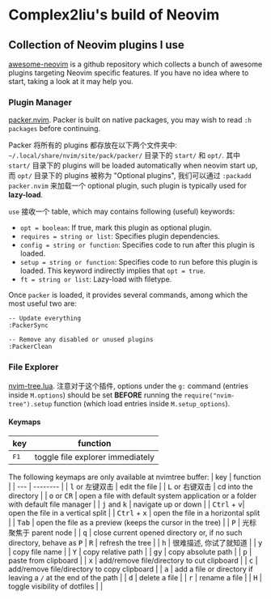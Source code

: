 # Complex2liu's build of Neovim

## Collection of Neovim plugins I use

[awesome-neovim](https://github.com/rockerBOO/awesome-neovim)
is a github repository which collects a bunch of awesome plugins targeting Neovim specific features.
If you have no idea where to start, taking a look at it may help you.

### Plugin Manager

[packer.nvim](https://github.com/wbthomason/packer.nvim).
Packer is built on native packages, you may wish to read `:h packages` before continuing.

Packer 将所有的 plugins 都存放在以下两个文件夹中:
`~/.local/share/nvim/site/pack/packer/` 目录下的 `start/` 和 `opt/`.
其中 `start/` 目录下的 plugins will be loaded automatically when neovim start up,
而 `opt/` 目录下的 plugins 被称为 "Optional plugins",
我们可以通过 `:packadd packer.nvim` 来加载一个 optional plugin,
such plugin is typically used for **lazy-load**.

`use` 接收一个 table, which may contains following (useful) keywords:
  - `opt = boolean`: If true, mark this plugin as optional plugin.
  - `requires = string or list`: Specifies plugin dependencies.
  - `config = string or function`: Specifies code to run after this plugin is loaded.
  - `setup = string or function`: Specifies code to run before this plugin is loaded.
  This keyword indirectly implies that `opt = true`.
  - `ft = string or list`: Lazy-load with filetype.

Once `packer` is loaded, it provides several commands, among which the most useful two are:
```
-- Update everything
:PackerSync

-- Remove any disabled or unused plugins
:PackerClean
```

### File Explorer

[nvim-tree.lua](https://github.com/kyazdani42/nvim-tree.lua).
注意对于这个插件, options under the `g:` command (entries inside `M.options`) should be set **BEFORE**
running the `require("nvim-tree").setup` function (which load entries inside `M.setup_options`).

#### Keymaps

| key | function |
| --- | -------- |
| <kbd>F1</kbd> | toggle file explorer immediately |

The following keymaps are only available at nvimtree buffer:
| key | function |
| --- | -------- |
| <kbd>l</kbd> or 左键双击 | edit the file |
| <kbd>L</kbd> or 右键双击 | cd into the directory |
| <kbd>o</kbd> or <kbd>CR</kbd> | open a file with default system application or a folder with default file manager |
| <kbd>j</kbd> and <kbd>k</kbd> | navigate up or down |
| <kbd>Ctrl</kbd> + <kbd>v</kbd>| open the file in a vertical split |
| <kbd>Ctrl</kbd> + <kbd>x</kbd> | open the file in a horizontal split |
| <kbd>Tab</kbd> | open the file as a preview (keeps the cursor in the tree) |
| <kbd>P</kbd> | 光标聚焦于 parent node |
| <kbd>q</kbd> | close current opened directory or, if no such directory, behave as <kbd>P</kbd>
| <kbd>R</kbd> | refresh the tree |
| <kbd>h</kbd> | 很难描述, 你试了就知道 |
| <kbd>y</kbd> | copy file name |
| <kbd>Y</kbd> | copy relative path |
| <kbd>gy</kbd> | copy absolute path |
| <kbd>p</kbd> | paste from clipboard |
| <kbd>x</kbd> | add/remove file/directory to cut clipboard |
| <kbd>c</kbd> | add/remove file/directory to copy clipboard |
| <kbd>a</kbd> | add a file or directory if leaving a `/` at the end of the path |
| <kbd>d</kbd> | delete a file |
| <kbd>r</kbd> | rename a file |
| <kbd>H</kbd> | toggle visibility of dotfiles | |
